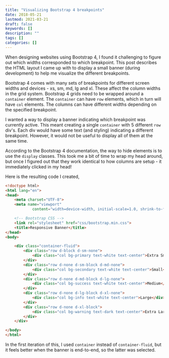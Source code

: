 ```yaml
---
title: "Visualizing Bootstrap 4 breakpoints"
date: 2018-05-21
lastmod: 2021-03-21
draft: false
keywords: []
description: ""
tags: []
categories: []
---
```


When designing websites using Bootstrap 4, I found it challenging to figure out
which widths corresponded to which breakpoint. This post describes the HTML
layout I came up with to display a small banner (during development) to help me
visualize the different breakpoints.

<!--more-->

Bootstrap 4 comes with many sets of breakpoints for different screen widths and
devices - xs, sm, md, lg and xl. These affect the column widths in the grid
system. Bootstrap 4 grids need to be wrapped around a ``container`` element. The
``container`` can have ``row`` elements, which in turn will have ``col``
elements. The columns can have different widths depending on the specified
breakpoint.

I wanted a way to display a banner indicating which breakpoint was currently
active. This meant creating a single ``container`` with 5 different ``row``
div's. Each div would have some text (and styling) indicating a different
breakpoint. However, it would not be useful to display all of them at the same
time.

According to the Bootstrap 4 documentation, the way to hide elements is to use
the ``display`` classes. This took me a bit of time to wrap my head around, but
once I figured out that they work identical to how columns are setup - it
immediately clicked in my head!

Here is the resulting code I created,

```html
<!doctype html>
<html lang="en">
<head>
    <meta charset="UTF-8">
    <meta name="viewport"
            content="width=device-width, initial-scale=1.0, shrink-to-fit=no">

    <!-- Bootstrap CSS -->
    <link rel="stylesheet" href="css/bootstrap.min.css">
    <title>Responsive Banner</title>
</head>
<body>

    <div class="container-fluid">
        <div class="row d-block d-sm-none">
            <div class="col bg-primary text-white text-center">Extra Small</div>
        </div>
        <div class="row d-none d-sm-block d-md-none">
            <div class="col bg-secondary text-white text-center">Small</div>
        </div>
        <div class="row d-none d-md-block d-lg-none">
            <div class="col bg-success text-white text-center">Medium</div>
        </div>
        <div class="row d-none d-lg-block d-xl-none">
            <div class="col bg-info text-white text-center">Large</div>
        </div>
        <div class="row d-none d-xl-block">
            <div class="col bg-warning text-dark text-center">Extra Large</div>
        </div>
    </div>

</body>
</html>
```


In the first iteration of this, I used ``container`` instead of
``container-fluid``, but it feels better when the banner is end-to-end, so the
latter was selected.


